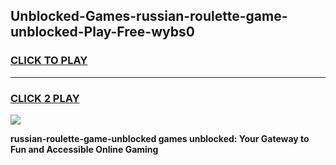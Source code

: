 
## Unblocked-Games-russian-roulette-game-unblocked-Play-Free-wybs0
<h3>
<a href="https://premium76.site?title=russian-roulette-game-unblocked&ref=10A">CLICK TO PLAY</a></h3>
<hr>

<h3>
<a href="https://premium76.site?title=russian-roulette-game-unblocked&ref=10A">CLICK 2 PLAY</a>
  
</h3>

<a href="https://premium76.site?title=russian-roulette-game-unblocked&ref=10A"><img src="https://clearcache.store/games.png"></a>


**russian-roulette-game-unblocked games unblocked: Your Gateway to Fun and Accessible Online Gaming**
